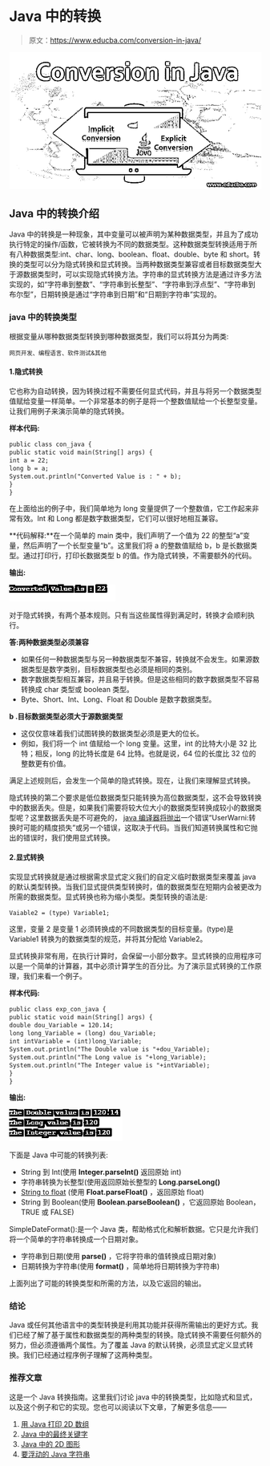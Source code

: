 # Java 中的转换

> 原文：<https://www.educba.com/conversion-in-java/>

![Conversion in Java](img/f7bae03b059339f9cdc9fa9f3a138e09.png)



## Java 中的转换介绍

Java 中的转换是一种现象，其中变量可以被声明为某种数据类型，并且为了成功执行特定的操作/函数，它被转换为不同的数据类型。这种数据类型转换适用于所有八种数据类型:int、char、long、boolean、float、double、byte 和 short。转换的类型可以分为隐式转换和显式转换。当两种数据类型兼容或者目标数据类型大于源数据类型时，可以实现隐式转换方法。字符串的显式转换方法是通过许多方法实现的，如“字符串到整数”、“字符串到长整型”、“字符串到浮点型”、“字符串到布尔型”，日期转换是通过“字符串到日期”和“日期到字符串”实现的。

### java 中的转换类型

根据变量从哪种数据类型转换到哪种数据类型，我们可以将其分为两类:

<small>网页开发、编程语言、软件测试&其他</small>

#### 1.隐式转换

它也称为自动转换，因为转换过程不需要任何显式代码，并且与将另一个数据类型值赋给变量一样简单。一个非常基本的例子是将一个整数值赋给一个长整型变量。让我们用例子来演示简单的隐式转换。

**样本代码:**

```
public class con_java {
public static void main(String[] args) {
int a = 22;
long b = a;
System.out.println("Converted Value is : " + b);
}
}
```

在上面给出的例子中，我们简单地为 long 变量提供了一个整数值，它工作起来非常有效。Int 和 Long 都是数字数据类型，它们可以很好地相互兼容。

**代码解释:**在一个简单的 main 类中，我们声明了一个值为 22 的整型“a”变量，然后声明了一个长型变量“b”。这里我们将 a 的整数值赋给 b，b 是长数据类型。通过打印行，打印长数据类型 b 的值。作为隐式转换，不需要额外的代码。

**输出:**

![Conversion in Java eg1](img/6e5e9a65f61208af60f9acc738731b9c.png)



对于隐式转换，有两个基本规则。只有当这些属性得到满足时，转换才会顺利执行。

**答:两种数据类型必须兼容**

*   如果任何一种数据类型与另一种数据类型不兼容，转换就不会发生。如果源数据类型是数字类别，目标数据类型也必须是相同的类别。
*   数字数据类型相互兼容，并且易于转换。但是这些相同的数字数据类型不容易转换成 char 类型或 boolean 类型。
*   Byte、Short、Int、Long、Float 和 Double 是数字数据类型。

**b .目标数据类型必须大于源数据类型**

*   这仅仅意味着我们试图转换的数据类型必须是更大的位长。
*   例如，我们将一个 int 值赋给一个 long 变量。这里，int 的比特大小是 32 比特；相反，long 的比特长度是 64 比特。也就是说，64 位的长度比 32 位的整数更有价值。

满足上述规则后，会发生一个简单的隐式转换。现在，让我们来理解显式转换。

隐式转换的第二个要求是低位数据类型只能转换为高位数据类型，这不会导致转换中的数据丢失。但是，如果我们需要将较大位大小的数据类型转换成较小的数据类型呢？这里数据丢失是不可避免的， [java 编译器将抛出](https://www.educba.com/java-compilers/)一个错误“UserWarni:转换时可能的精度损失”或另一个错误，这取决于代码。当我们知道转换属性和它抛出的错误时，我们使用显式转换。

#### 2.显式转换

实现显式转换就是通过根据需求显式定义我们的自定义临时数据类型来覆盖 java 的默认类型转换。当我们显式提供类型转换时，值的数据类型在短期内会被更改为所需的数据类型。显式转换也称为缩小类型。类型转换的语法是:

```
Vaiable2 = (type) Variable1;
```

这里，变量 2 是变量 1 必须转换成的不同数据类型的目标变量。(type)是 Variable1 转换为的数据类型的规范，并将其分配给 Variable2。

显式转换非常有用，在执行计算时，会保留一小部分数字。显式转换的应用程序可以是一个简单的计算器，其中必须计算学生的百分比。为了演示显式转换的工作原理，我们来看一个例子。

**样本代码:**

```
public class exp_con_java {
public static void main(String[] args) {
double dou_Variable = 120.14;
long long_Variable = (long) dou_Variable;
int intVariable = (int)long_Variable;
System.out.println("The Double value is "+dou_Variable);
System.out.println("The Long value is "+long_Variable);
System.out.println("The Integer value is "+intVariable);
}
}
```

**输出:**

![Conversion in Java eg2](img/4954619d5f3ed38a53135ff7c2ffec1f.png)



下面是 Java 中可能的转换列表:

*   String 到 Int(使用 **Integer.parseInt()** 返回原始 int)
*   字符串转换为长整型(使用返回原始长整型的 **Long.parseLong()**
*   [String to float](https://www.educba.com/javascript-string-to-float/) (使用 **Float.parseFloat()** ，返回原始 float)
*   String 到 Boolean(使用 **Boolean.parseBoolean()** ，它返回原始 Boolean，TRUE 或 FALSE)

SimpleDateFormat():是一个 Java 类，帮助格式化和解析数据。它只是允许我们将一个简单的字符串转换成一个日期对象。

*   字符串到日期(使用 **parse()** ，它将字符串的值转换成日期对象)
*   日期转换为字符串(使用 **format()** ，简单地将日期转换为字符串)

上面列出了可能的转换类型和所需的方法，以及它返回的输出。

### 结论

Java 或任何其他语言中的类型转换是利用其功能并获得所需输出的更好方式。我们已经了解了基于属性和数据类型的两种类型的转换。隐式转换不需要任何额外的努力，但必须遵循两个属性。为了覆盖 Java 的默认转换，必须显式定义显式转换。我们已经通过程序例子理解了这两种类型。

### 推荐文章

这是一个 Java 转换指南。这里我们讨论 java 中的转换类型，比如隐式和显式，以及这个例子和它的实现。您也可以阅读以下文章，了解更多信息——

1.  [用 Java 打印 2D 数组](https://www.educba.com/print-2d-array-in-java/)
2.  [Java 中的最终关键字](https://www.educba.com/final-keyword-in-java/)
3.  [Java 中的 2D 图形](https://www.educba.com/2d-graphics-in-java/)
4.  [要浮动的 Java 字符串](https://www.educba.com/java-string-to-float/)





